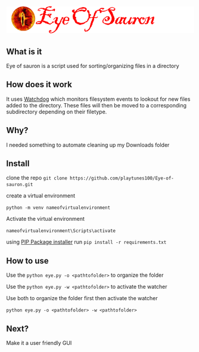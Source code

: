 # ![Eye of Sauron logo](https://github.com/playtunes100/Eye-of-sauron/blob/3762373b65b6a3956c26a11b5842bdc9469fdca8/eye%20of%20sauron%20logo.png)

## What is it
Eye of sauron is a script used for sorting/organizing files in a directory

## How does it work
It uses [Watchdog](https://pypi.org/project/watchdog/) which monitors filesystem events
to lookout for new files added to the directory.
These files will then be moved to a corresponding subdirectory depending on their filetype.

## Why?
I needed something to automate cleaning up my Downloads folder

## Install
clone the repo `git clone https://github.com/playtunes100/Eye-of-sauron.git`

create a virtual environment

`python -m venv nameofvirtualenvironment`

Activate the virtual environment

`nameofvirtualenvironment\Scripts\activate`

using [PIP Package installer](https://pypi.org/project/pip/) run
`pip install -r requirements.txt`

## How to use
Use the `python eye.py -o <pathtofolder>` to organize the folder

Use the `python eye.py -w <pathtofolder>` to activate the watcher

Use both to organize the folder first then activate the watcher

`python eye.py -o <pathtofolder> -w <pathtofolder>`


## Next?
Make it a user friendly GUI 




